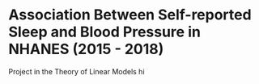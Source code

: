 # Association Between Self-reported Sleep and Blood Pressure in NHANES (2015 - 2018)

Project in the Theory of Linear Models
hi
